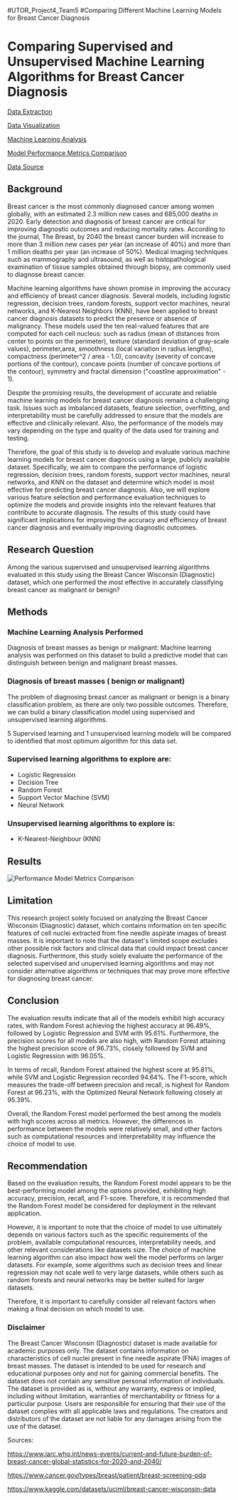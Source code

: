 #UTOR_Project4_Team5
#Comparing Different Machine Learning Models for Breast Cancer Diagnosis


# Comparing Supervised and Unsupervised Machine Learning Algorithms for Breast Cancer Diagnosis

[Data Extraction](https://github.com/Ahmadhha/UTOR_Project4_Team5/blob/main/Data%20Extraction.ipynb)

[Data Visualization](https://public.tableau.com/app/profile/andreza.dos.santos6466/viz/BreastCancer-MeanProject/Story1?publish=yes)

[Machine Learning Analysis](https://github.com/Ahmadhha/UTOR_Project4_Team5/blob/main/Machine%20Learning.ipynb)

[Model Performance Metrics Comparison](https://public.tableau.com/app/profile/mtanguin/viz/ModelPerformanceMetricsComparison/Dashboard1#1)

[Data Source](https://www.kaggle.com/datasets/uciml/breast-cancer-wisconsin-data?select=data.csv)

## Background
Breast cancer is the most commonly diagnosed cancer among women globally, with an estimated 2.3 million new cases and 685,000 deaths in 2020. Early detection and diagnosis of breast cancer are critical for improving diagnostic outcomes and reducing mortality rates. According to the journal, The Breast, by 2040 the breast cancer burden will increase to more than 3 million new cases per year (an increase of 40%) and more than 1 million deaths per year (an increase of 50%).
Medical imaging techniques such as mammography and ultrasound, as well as histopathological examination of tissue samples obtained through biopsy, are commonly used to diagnose breast cancer.

Machine learning algorithms have shown promise in improving the accuracy and efficiency of breast cancer diagnosis. Several models, including logistic regression, decision trees, random forests, support vector machines, neural networks, and K-Nearest Neighbors (KNN), have been applied to breast cancer diagnosis datasets to predict the presence or absence of malignancy. These models used the ten real-valued features that are computed for each cell nucleus: such as radius (mean of distances from center to points on the perimeter), 
texture (standard deviation of gray-scale values), perimeter,area, smoothness (local variation in radius lengths), compactness (perimeter^2 / area - 1.0), concavity (severity of concave portions of the contour), concave points (number of concave portions of the contour), symmetry and fractal dimension ("coastline approximation" - 1).

Despite the promising results, the development of accurate and reliable machine learning models for breast cancer diagnosis remains a challenging task. Issues such as imbalanced datasets, feature selection, overfitting, and interpretability must be carefully addressed to ensure that the models are effective and clinically relevant. Also, the performance of the models may vary depending on the type and quality of the data used for training and testing.

Therefore, the goal of this study is to develop and evaluate various machine learning models for breast cancer diagnosis using a large, publicly available dataset. Specifically, we aim to compare the performance of logistic regression, decision trees, random forests, support vector machines, neural networks, and KNN on the dataset and determine which model is most effective for predicting breast cancer diagnosis. Also, we will explore various feature selection and performance evaluation techniques to optimize the models and provide insights into the relevant features that contribute to accurate diagnosis. The results of this study could have significant implications for improving the accuracy and efficiency of breast cancer diagnosis and eventually improving diagnostic outcomes.

## Research Question
Among the various supervised and unsupervised learning algorithms evaluated in this study using the Breast Cancer Wisconsin (Diagnostic) dataset, which one performed the most effective in accurately classifying breast cancer as malignant or benign?

## Methods

### Machine Learning Analysis Performed
Diagnosis of breast masses as benign or malignant: Machine learning analysis was performed on this dataset to build a predictive model that can distinguish between benign and malignant breast masses.

### Diagnosis of breast masses ( benign or malignant)
The problem of diagnosing breast cancer as malignant or benign is a binary classification problem, as there are only two possible outcomes. Therefore, we can build a binary classification model using supervised and unsupervised learning algorithms.

5 Supervised learning and 1 unsupervised learning models will be compared to identified that most optimum algorithm for this data set.

### Supervised learning algorithms to explore are:
  - Logistic Regression
  - Decision Tree
  - Random Forest
  - Support Vector Machine (SVM)
  - Neural Network

### Unsupervised learning algorithms to explore is:
  - K-Nearest-Neighbour (KNN)


## Results



![Performance Model Metrics Comparison](https://user-images.githubusercontent.com/114210481/232283305-462a7c37-43f0-4104-ad06-e3af3e3e8778.jpg)



## Limitation
This research project solely focused on analyzing the Breast Cancer Wisconsin (Diagnostic) dataset, which contains information on ten specific features of cell nuclei extracted from fine needle aspirate images of breast masses. It is important to note that the dataset's limited scope excludes other possible risk factors and clinical data that could impact breast cancer diagnosis. Furthermore, this study solely evaluate the performance of the selected supervised and unupervised learning algorithms and may not consider alternative algorithms or techniques that may prove more effective for diagnosing breast cancer.


## Conclusion
The evaluation results indicate that all of the models exhibit high accuracy rates, with Random Forest achieving the highest accuracy at 96.49%, followed by Logistic Regression and SVM with 95.61%. Furthermore, the precision scores for all models are also high, with Random Forest attaining the highest precision score of 96.73%, closely followed by SVM and Logistic Regression with 96.05%.

In terms of recall, Random Forest attained the highest score at 95.81%, while SVM and Logistic Regression recorded 94.64%. The F1-score, which measures the trade-off between precision and recall, is highest for Random Forest at 96.23%, with the Optimized Neural Network following closely at 95.39%.

Overall, the Random Forest model performed the best among the models with high scores across all metrics. However, the differences in performance between the models were relatively small, and other factors such as computational resources and interpretability may influence the choice of model to use.

## Recommendation
Based on the evaluation results, the Random Forest model appears to be the best-performing model among the options provided, exhibiting high accuracy, precision, recall, and F1-score. Therefore, it is recommended that the Random Forest model be considered for deployment in the relevant application.

However, it is important to note that the choice of model to use ultimately depends on various factors such as the specific requirements of the problem, available computational resources, interpretability needs, and other relevant considerations like datasets size. The choice of machine learning algorithm can also impact how well the model performs on larger datasets. For example, some algorithms such as decision trees and linear regression may not scale well to very large datasets, while others such as random forests and neural networks may be better suited for larger datasets.

Therefore, it is important to carefully consider all relevant factors when making a final decision on which model to use.


### Disclaimer
The Breast Cancer Wisconsin (Diagnostic) dataset is made available for academic purposes only. The dataset contains information on characteristics of cell nuclei present in fine needle aspirate (FNA) images of breast masses. The dataset is intended to be used for research and educational purposes only and not for gaining commercial benefits. The dataset does not contain any sensitive personal information of individuals. The dataset is provided as is, without any warranty, express or implied, including without limitation, warranties of merchantability or fitness for a particular purpose. Users are responsible for ensuring that their use of the dataset complies with all applicable laws and regulations. The creators and distributors of the dataset are not liable for any damages arising from the use of the dataset.



Sources: 

https://www.iarc.who.int/news-events/current-and-future-burden-of-breast-cancer-global-statistics-for-2020-and-2040/

https://www.cancer.gov/types/breast/patient/breast-screening-pdq

https://www.kaggle.com/datasets/uciml/breast-cancer-wisconsin-data
